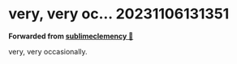 # very, very oc... 20231106131351
**Forwarded from [sublimeclemency 🎄](https://t.me/sublimeclemency)**

very, very occasionally.